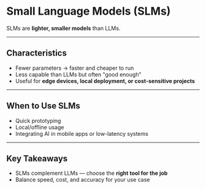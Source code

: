 # Small Language Models (SLMs)

SLMs are **lighter, smaller models** than LLMs.

---

## Characteristics

- Fewer parameters → faster and cheaper to run  
- Less capable than LLMs but often "good enough"  
- Useful for **edge devices, local deployment, or cost-sensitive projects**  

---

## When to Use SLMs

- Quick prototyping  
- Local/offline usage  
- Integrating AI in mobile apps or low-latency systems  

---

## Key Takeaways

- SLMs complement LLMs — choose the **right tool for the job**  
- Balance speed, cost, and accuracy for your use case
